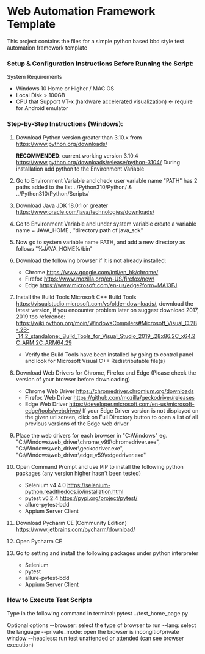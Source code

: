 # Web Automation Framework Template

This project contains the files for a simple python based bbd style test automation framework template

### Setup & Configuration Instructions Before Running the Script:

System Requirements
- Windows 10 Home or Higher / MAC OS 
- Local Disk > 100GB
- CPU that Support VT-x (hardware accelerated visualization) <- require for Android emulator

### Step-by-Step Instructions (Windows):
1. Download Python version greater than 3.10.x from https://www.python.org/downloads/

    **RECOMMENDED**: current working version 3.10.4 https://www.python.org/downloads/release/python-3104/
    During installation add python to the Environment Variable

2. Go to Environment Variable and check user variable name "PATH" has 2 paths added to the list 
    ../Python310/Python/ & ../Python310/Python/Scripts/
3. Download Java JDK 18.0.1 or greater https://www.oracle.com/java/technologies/downloads/
4. Go to Environment Variable and under system variable create a variable name = JAVA_HOME , "directory path of java_sdk"
5. Now go to system variable name PATH, and add a new directory as follows "%JAVA_HOME%/bin"
6. Download the following browser if it is not already installed: 
   - Chrome https://www.google.com/intl/en_hk/chrome/
   - Firefox https://www.mozilla.org/en-US/firefox/new/
   - Edge https://www.microsoft.com/en-us/edge?form=MA13FJ
7. Install the Build Tools Microsoft C++ Build Tools https://visualstudio.microsoft.com/vs/older-downloads/, download the latest version, if you encounter problem later on suggest download 2017, 2019 too
reference: https://wiki.python.org/moin/WindowsCompilers#Microsoft_Visual_C.2B-.2B-_14.2_standalone:_Build_Tools_for_Visual_Studio_2019_.28x86.2C_x64.2C_ARM.2C_ARM64.29
   - Verify the Build Tools have been installed by going to control panel and look for Microsoft Visual C++ Redistributable file(s)
8. Download Web Drivers for Chrome, Firefox and Edge (Please check the version of your browser before downloading)
   - Chrome Web Driver https://chromedriver.chromium.org/downloads
   - Firefox Web Driver https://github.com/mozilla/geckodriver/releases
   - Edge Web Driver https://developer.microsoft.com/en-us/microsoft-edge/tools/webdriver/
   If your Edge Driver version is not displayed on the given url screen, click on Full Directory button to open a list of all previous versions of the Edge web driver 
9. Place the web drivers for each browser in "C:\Windows\" eg. "C:\Windows\web_driver\chrome_v99\chromedriver.exe", "C:\Windows\web_driver\geckodriver.exe", "C:\Windows\web_driver\edge_v59\edgedriver.exe"
10. Open Command Prompt and use PIP to install the following python packages (any version higher hasn't been tested)
    - Selenium v4.4.0 https://selenium-python.readthedocs.io/installation.html
    - pytest v6.2.4 https://pypi.org/project/pytest/
    - allure-pytest-bdd
    - Appium Server Client
11. Download Pycharm CE (Community Edition) https://www.jetbrains.com/pycharm/download/
12. Open Pycharm CE 
13. Go to setting and install the following packages under python interpreter
    - Selenium
    - pytest
    - allure-pytest-bdd
    - Appium Server Client

### How to Execute Test Scripts
Type in the following command in terminal: 
pytest ../test_home_page.py

Optional options
--browser: select the type of browser to run 
--lang: select the language 
--private_mode: open the browser is incongitio/private window
--headless: run test unattended or attended (can see browser execution)